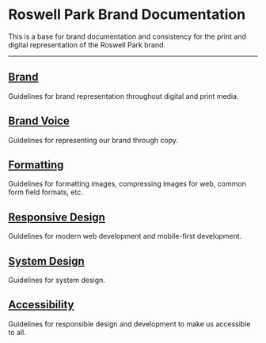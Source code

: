 # Roswell Park Brand Documentation

This is a base for brand documentation and consistency for the print and digital representation of the Roswell Park brand.

---

## [Brand](/brand/brand-overview.md)

Guidelines for brand representation throughout digital and print media.



## [Brand Voice](/brand-voice/brand-voice-overview.md)

Guidelines for representing our brand through copy.



## [Formatting](/formatting/formatting-overview.md)

Guidelines for formatting images, compressing images for web, common form field formats, etc.



## [Responsive Design](/responsive-design/responsive-design-overview.md)

Guidelines for modern web development and mobile-first development.



## [System Design](/system-design/what-is-system-design.md)

Guidelines for system design.



## [Accessibility](/accessibility/designing-for-accessibility.md)

Guidelines for responsible design and development to make us accessible to all.


